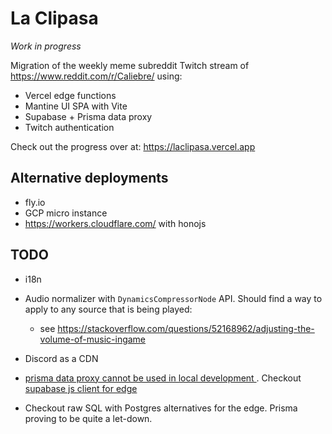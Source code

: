 # La Clipasa

*Work in progress*

Migration of the weekly meme subreddit Twitch stream of https://www.reddit.com/r/Caliebre/
using:
- Vercel edge functions
- Mantine UI SPA with Vite
- Supabase + Prisma data proxy
- Twitch authentication

Check out the progress over at: https://laclipasa.vercel.app

## Alternative deployments

- fly.io
- GCP micro instance
- https://workers.cloudflare.com/ with honojs

## TODO

- i18n

- Audio normalizer with `DynamicsCompressorNode` API. Should find a way to apply
  to any source that is being played:
    - see
      https://stackoverflow.com/questions/52168962/adjusting-the-volume-of-music-ingame

- Discord as a CDN

- [prisma data proxy cannot be used in local development
  ](https://github.com/prisma/prisma/issues/14398).
Checkout [supabase js client for
edge](https://github.com/supabase/supabase/discussions/6321)
- Checkout raw SQL with Postgres alternatives for the edge. Prisma proving to be quite a
  let-down.




